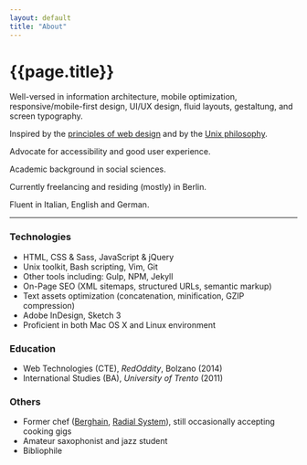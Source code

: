 ```yaml
---
layout: default
title: "About"
---
```


# {{page.title}}

Well-versed in information architecture, mobile optimization, responsive/mobile-first design, UI/UX design, fluid layouts, gestaltung, and screen typography.

Inspired by the [principles of web design]({{site.url}}/principles "Principles of web design") and by the [Unix philosophy]({{site.url}}/unix "The Unix philosophy").

Advocate for accessibility and good user experience.

Academic background in social sciences.

Currently freelancing and residing (mostly) in Berlin.

Fluent in Italian, English and German.

* * * * *

### Technologies

- HTML, CSS & Sass, JavaScript & jQuery
- Unix toolkit, Bash scripting, Vim, Git
- Other tools including: Gulp, NPM, Jekyll
- On-Page SEO (XML sitemaps, structured URLs, semantic markup)
- Text assets optimization (concatenation, minification, GZIP compression)
- Adobe InDesign, Sketch 3
- Proficient in both Mac OS X and Linux environment

### Education

- Web Technologies (CTE), *RedOddity*, Bolzano (2014)
- International Studies (BA), *University of Trento* (2011)

### Others

- Former chef ([Berghain](http://www.berghain.de/ "Berghain homepage"), [Radial System](http://www.radialsystem.de "Radial System homepage")), still occasionally accepting cooking gigs
- Amateur saxophonist and jazz student
- Bibliophile
